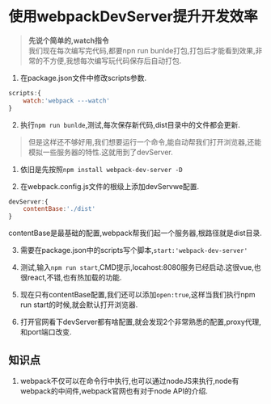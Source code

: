 # 使用webpackDevServer提升开发效率

>**先说个简单的,watch指令**  
我们现在每次编写完代码,都要npn run bunlde打包,打包后才能看到效果,非常的不方便,我想每次编写玩代码保存后自动打包.

1. 在package.json文件中修改scripts参数.
```JavaScript 
scripts:{
    watch:'webpack ---watch'
}
```

2. 执行`npm run bunlde`,测试,每次保存新代码,dist目录中的文件都会更新.

>但是这样还不够好用,我们想要运行一个命令,能自动帮我们打开浏览器,还能模拟一些服务器的特性.这就用到了devServer.

1. 依旧是先按照`npm install webpack-dev-server -D`

2. 在webpack.config.js文件的根级上添加devServwe配置.
``` JavaScript
devServer:{
    contentBase:'./dist'
}
```
contentBase是最基础的配置,webpack帮我们起一个服务器,根路径就是dist目录.

3. 需要在package.json中的scripts写个脚本,`start:'webpack-dev-server'`

4. 测试,输入`npm run start`,CMD提示,locahost:8080服务已经启动.这很vue,也很react,不错,也有热加载的功能.

5. 现在只有contentBase配置,我们还可以添加`open:true`,这样当我们执行npm run start的时候,就会默认打开浏览器.

6. 打开官网看下devServer都有啥配置,就会发现2个非常熟悉的配置,proxy代理,和port端口改变.

## 知识点
1. webpack不仅可以在命令行中执行,也可以通过nodeJS来执行,node有webpack的中间件,webpack官网也有对于node API的介绍.